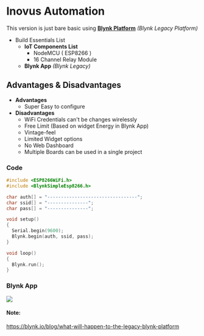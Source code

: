 # Inovus Automation
This version is just bare basic using [**Blynk Platform**](https://blynk.io/) _(Blynk Legacy Platform)_

- Build Essentials List
  - **IoT Components List**
    - NodeMCU ( ESP8266 )
    - 16 Channel Relay Module
  - **Blynk App** _(Blynk Legacy)_

## Advantages & Disadvantages
- **Advantages**
  - Super Easy to configure
- **Disadvantages**
  - WiFi Credentials can't be changes wirelessly
  - Free Limit (Based on widget Energy in Blynk App)
  - Vintage-feel
  - Limited Widget options
  - No Web Dashboard
  - Multiple Boards can be used in a single project

### Code
```ino
#include <ESP8266WiFi.h>
#include <BlynkSimpleEsp8266.h>

char auth[] = "---------------------------------";
char ssid[] = "---------------";
char pass[] = "---------------";

void setup()
{
  Serial.begin(9600);
  Blynk.begin(auth, ssid, pass);
}

void loop()
{
  Blynk.run();
}
```

### Blynk App
![](https://user-images.githubusercontent.com/44474792/138432199-adcda119-7f87-4e3f-ab30-d1dcd71b4ab2.png)

#### Note:
https://blynk.io/blog/what-will-happen-to-the-legacy-blynk-platform
